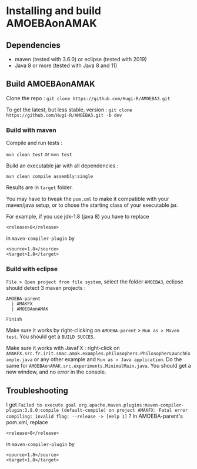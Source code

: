 # Installing and build AMOEBAonAMAK

## Dependencies
- maven (tested with 3.6.0) or eclipse (tested with 2019)
- Java 8 or more (tested with Java 8 and 11)

## Build AMOEBAonAMAK
Clone the repo : `git clone https://github.com/Hugi-R/AMOEBA3.git`

To get the latest, but less stable, version : `git clone https://github.com/Hugi-R/AMOEBA3.git -b dev`

### Build with maven
Compile and run tests :

`mvn clean test` or `mvn test`

Build an executable jar with all dependencies :

`mvn clean compile assembly:single`

Results are in `target` folder.

You may have to tweak the `pom.xml` to make it compatible with your maven/java setup, or to chose the starting class of your executable jar.

For example, if you use jdk-1.8 (java 8) you have to replace 
```
<release>8</release>
```
in `maven-compiler-plugin` by
```
<source>1.8</source>
<target>1.8</target>
```

### Build with eclipse
`File > Open project from file system`, select the folder `AMOEBA3`, eclipse should detect 3 maven projects :
```
AMOEBA-parent
  | AMAKFX
  | AMOEBAonAMAK
```
`Finish`

Make sure it works by right-clicking on `AMOEBA-parent` > `Run as > Maven test`. You should get a `BUILD SUCCES`.

Make sure it works with JavaFX : right-click on `AMAKFX.src.fr.irit.smac.amak.examples.philosophers.PhilosopherLaunchExample.java` or any other example and `Run as > Java application`. Do the same for `AMOEBAonAMAK.src.experiments.MinimalMain.java`. You should get a new window, and no error in the console.

## Troubleshooting
 I get `Failed to execute goal org.apache.maven.plugins:maven-compiler-plugin:3.8.0:compile (default-compile) on project AMAKFX: Fatal error compiling: invalid flag: --release -> [Help 1]` ? In AMOEBA-parent's pom.xml, replace 
```
<release>8</release>
```
in `maven-compiler-plugin` by
```
<source>1.8</source>
<target>1.8</target>
```